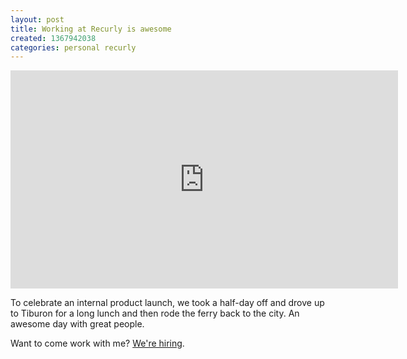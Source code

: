 ```yaml
---
layout: post
title: Working at Recurly is awesome
created: 1367942038
categories: personal recurly
---
```

<iframe src="http://player.vimeo.com/video/64161780" width="620" height="349" frameborder="0" webkitAllowFullScreen mozallowfullscreen allowFullScreen></iframe><p>To celebrate an internal product launch, we took a half-day off and drove up to Tiburon for a long lunch and then rode the ferry back to the city. An awesome day with great people.</p><p>Want to come work with me? <a href="http://recurly.com/jobs">We're hiring</a>.</p>
<!--break-->
